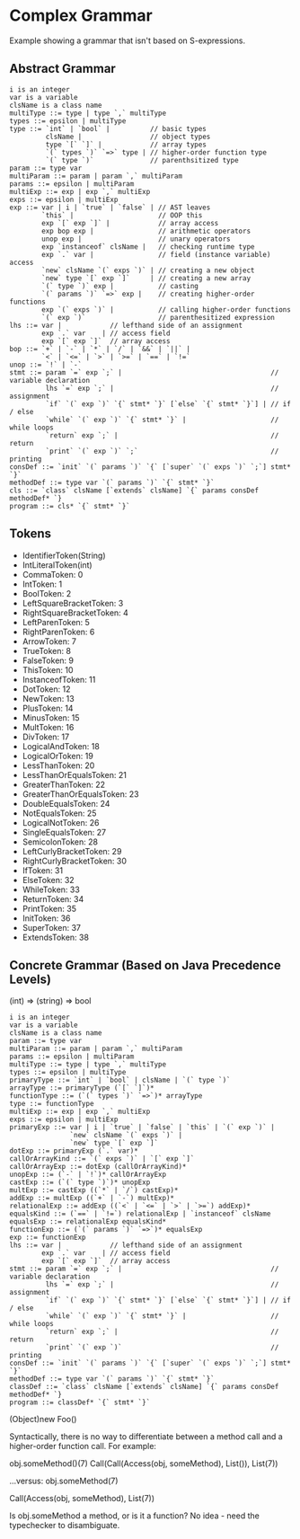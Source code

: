 # Complex Grammar #

Example showing a grammar that isn't based on S-expressions.

## Abstract Grammar ##

```
i is an integer
var is a variable
clsName is a class name
multiType ::= type | type `,` multiType
types ::= epsilon | multiType
type ::= `int` | `bool` |          // basic types
         clsName |                 // object types
         type `[` `]` |            // array types
         `(` types `)` `=>` type | // higher-order function type
         `(` type `)`              // parenthsitized type
param ::= type var
multiParam ::= param | param `,` multiParam
params ::= epsilon | multiParam
multiExp ::= exp | exp `,` multiExp
exps ::= epsilon | multiExp
exp ::= var | i | `true` | `false` | // AST leaves
        `this` |                     // OOP this
        exp `[` exp `]` |            // array access
        exp bop exp |                // arithmetic operators
        unop exp |                   // unary operators
        exp `instanceof` clsName |   // checking runtime type
        exp `.` var |                // field (instance variable) access
        `new` clsName `(` exps `)` | // creating a new object
        `new` type `[` exp `]`     | // creating a new array
        `(` type `)` exp |           // casting
        `(` params `)` `=>` exp |    // creating higher-order functions
        exp `(` exps `)` |           // calling higher-order functions
        `(` exp `)`                  // parenthesitized expression
lhs ::= var |            // lefthand side of an assignment
        exp `.` var    | // access field
        exp `[` exp `]`  // array access
bop ::= `+` | `-` | `*` | `/` | `&&` | `||` |
        `<` | `<=` | `>` | `>=` | `==` | `!=`
unop ::= `!` | `-`
stmt ::= param `=` exp `;` |                                     // variable declaration
         lhs `=` exp `;` |                                       // assignment
         `if` `(` exp `)` `{` stmt* `}` [`else` `{` stmt* `}`] | // if / else
         `while` `(` exp `)` `{` stmt* `}` |                     // while loops
         `return` exp `;` |                                      // return
         `print` `(` exp `)` `;`                                 // printing
consDef ::= `init` `(` params `)` `{` [`super` `(` exps `)` `;`] stmt* `}`
methodDef ::= type var `(` params `)` `{` stmt* `}`
cls ::= `class` clsName [`extends` clsName] `{` params consDef methodDef* `}
program ::= cls* `{` stmt* `}`
```

## Tokens ##

- IdentifierToken(String)
- IntLiteralToken(int)
- CommaToken: 0
- IntToken: 1
- BoolToken: 2
- LeftSquareBracketToken: 3
- RightSquareBracketToken: 4
- LeftParenToken: 5
- RightParenToken: 6
- ArrowToken: 7
- TrueToken: 8
- FalseToken: 9
- ThisToken: 10
- InstanceofToken: 11
- DotToken: 12
- NewToken: 13
- PlusToken: 14
- MinusToken: 15
- MultToken: 16
- DivToken: 17
- LogicalAndToken: 18
- LogicalOrToken: 19
- LessThanToken: 20
- LessThanOrEqualsToken: 21
- GreaterThanToken: 22
- GreaterThanOrEqualsToken: 23
- DoubleEqualsToken: 24
- NotEqualsToken: 25
- LogicalNotToken: 26
- SingleEqualsToken: 27
- SemicolonToken: 28
- LeftCurlyBracketToken: 29
- RightCurlyBracketToken: 30
- IfToken: 31
- ElseToken: 32
- WhileToken: 33
- ReturnToken: 34
- PrintToken: 35
- InitToken: 36
- SuperToken: 37
- ExtendsToken: 38

## Concrete Grammar (Based on Java Precedence Levels) ##

(int) => (string) => bool

```
i is an integer
var is a variable
clsName is a class name
param ::= type var
multiParam ::= param | param `,` multiParam
params ::= epsilon | multiParam
multiType ::= type | type `,` multiType
types ::= epsilon | multiType
primaryType ::= `int` | `bool` | clsName | `(` type `)`
arrayType ::= primaryType (`[` `]`)*
functionType ::= (`(` types `)` `=>`)* arrayType
type ::= functionType
multiExp ::= exp | exp `,` multiExp
exps ::= epsilon | multiExp
primaryExp ::= var | i | `true` | `false` | `this` | `(` exp `)` |
               `new` clsName `(` exps `)` |
               `new` type `[` exp `]`
dotExp ::= primaryExp (`.` var)*
callOrArrayKind ::= `(` exps `)` | `[` exp `]`
callOrArrayExp ::= dotExp (callOrArrayKind)*
unopExp ::= (`-` | `!`)* callOrArrayExp
castExp ::= (`(` type `)`)* unopExp
multExp ::= castExp ((`*` | `/`) castExp)*
addExp ::= multExp ((`+` | `-`) multExp)*
relationalExp ::= addExp ((`<` | `<=` | `>` | `>=`) addExp)*
equalsKind ::= (`==` | `!=`) relationalExp | `instanceof` clsName
equalsExp ::= relationalExp equalsKind*
functionExp ::= (`(` params `)` `=>`)* equalsExp
exp ::= functionExp
lhs ::= var |            // lefthand side of an assignment
        exp `.` var    | // access field
        exp `[` exp `]`  // array access
stmt ::= param `=` exp `;` |                                     // variable declaration
         lhs `=` exp `;` |                                       // assignment
         `if` `(` exp `)` `{` stmt* `}` [`else` `{` stmt* `}`] | // if / else
         `while` `(` exp `)` `{` stmt* `}` |                     // while loops
         `return` exp `;` |                                      // return
         `print` `(` exp `)`                                     // printing
consDef ::= `init` `(` params `)` `{` [`super` `(` exps `)` `;`] stmt* `}`
methodDef ::= type var `(` params `)` `{` stmt* `}`
classDef ::= `class` clsName [`extends` clsName] `{` params consDef methodDef* `}
program ::= classDef* `{` stmt* `}`
```

(Object)new Foo()

Syntactically, there is no way to differentiate between a method
call and a higher-order function call.  For example:

obj.someMethod()(7)
Call(Call(Access(obj,
                 someMethod),
          List()),
     List(7))

...versus:
obj.someMethod(7)

Call(Access(obj, someMethod), List(7))

Is obj.someMethod a method, or is it a function?  No idea - need the typechecker to disambiguate.
